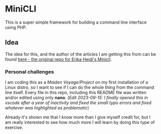 # MiniCLI

This is a super simple framework for building a command line interface using PHP.

## Idea

The idea for this, and the author of the articles I am getting this from can be found [here - the original repo for Erika Heidi's Minicli](https://github.com/minicli/minicli).

### Personal challenges

I am coding this as a _Maiden Voyage/Project_ on my first installation of a Linux distro, so I want to see if I can do the whole thing from the command line itself. Every file in this repo, including this README file was written and/or edited using only **nano**. (_Edit 2023-09-15: I finally opened this in vscode after a year of inactivity and fixed the small typo errors and fixed whatever was highlighted as problematic_)

Already it's shown me that I know more than I give myself credit for, but I am really interested to see how much more I will learn by doing this type of exercise.
